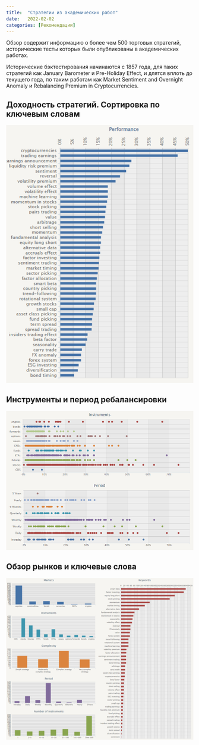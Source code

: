 ```yaml
---
title:  "Стратегии из академических работ"
date:   2022-02-02
categories: [Рекомендации]
---
```


Обзор содержит информацию о более чем 500 торговых стратегий, исторические тесты которых были опубликованы в академических работах.

Исторические бэктестирования начинаются с 1857 года, для таких стратегий как January Barometer и Pre-Holiday Effect, и длятся вплоть до текущего года, по таким работам как Market Sentiment and Overnight Anomaly и Rebalancing Premium in Cryptocurrencies.


## Доходность стратегий. Сортировка по ключевым словам
<img src="/images/academic_perfomance.png" alt="">


## Инструменты и период ребалансировки
<img src="/images/academic_instruments_period.png" alt="">

## Обзор рынков и ключевые слова
<img src="/images/market_key.png" alt="">


